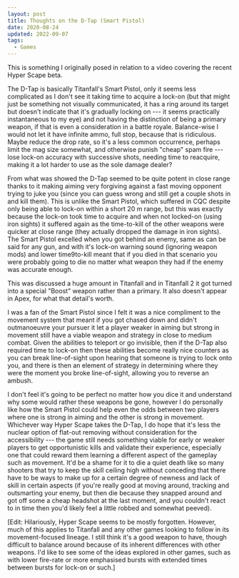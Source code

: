 ```yaml
---
layout: post
title: Thoughts on the D-Tap (Smart Pistol)
date: 2020-08-24
updated: 2022-09-07
tags:
  - Games
---
```


This is something I originally posed in relation to a video covering the recent Hyper Scape beta.

The D-Tap is basically Titanfall's Smart Pistol, only it seems less complicated as I don't see it taking time to acquire a lock-on (but that might just be something not visually communicated, it has a ring around its target but doesn't indicate that it's gradually locking on --- it seems practically instantaneous to my eye) and not having the distinction of being a primary weapon, if that is even a consideration in a battle royale. Balance-wise I would not let it have infinite ammo, full stop, because that is ridiculous. Maybe reduce the drop rate, so it's a less common occurrence, perhaps limit the mag size somewhat, and otherwise punish "cheap" spam fire --- lose lock-on accuracy with successive shots, needing time to reacquire, making it a lot harder to use as the sole damage dealer?

From what was showed the D-Tap seemed to be quite potent in close range thanks to it making aiming very forgiving against a fast moving opponent trying to juke you (since you can guess wrong and still get a couple shots in and kill them). This is unlike the Smart Pistol, which suffered in CQC despite only being able to lock-on within a short 20 m range, but this was exactly because the lock-on took time to acquire and when not locked-on (using iron sights) it suffered again as the time-to-kill of the other weapons were quicker at close range (they actually dropped the damage in iron sights). The Smart Pistol excelled when you got behind an enemy, same as can be said for any gun, and with it's lock-on warning sound (ignoring weapon mods) and lower time9to-kill meant that if you died in that scenario you were probably going to die no matter what weapon they had if the enemy was accurate enough.

This was discussed a huge amount in Titanfall and in Titanfall 2 it got turned into a special "Boost" weapon rather than a primary. It also doesn't appear in Apex, for what that detail's worth.

I was a fan of the Smart Pistol since I felt it was a nice compliment to the movement system that meant if you got chased down and didn't outmanoeuvre your pursuer it let a player weaker in aiming but strong in movement still have a viable weapon and strategy in close to medium combat. Given the abilities to teleport or go invisible, then if the D-Tap also required time to lock-on then these abilities become really nice counters as you can break line-of-sight upon hearing that someone is trying to lock onto you, and there is then an element of strategy in determining where they were the moment you broke line-of-sight, allowing you to reverse an ambush.

I don't feel it's going to be perfect no matter how you dice it and understand why some would rather these weapons be gone, however I do personally like how the Smart Pistol could help even the odds between two players where one is strong in aiming and the other is strong in movement. Whichever way Hyper Scape takes the D-Tap, I do hope that it's less the nuclear option of flat-out removing without consideration for the accessibility --- the game still needs something viable for early or weaker players to get opportunistic kills and validate their experience, especially one that could reward them learning a different aspect of the gameplay such as movement. It'd be a shame for it to die a quiet death like so many shooters that try to keep the skill ceiling high without conceding that there have to be ways to make up for a certain degree of newness and lack of skill in certain aspects (if you're really good at moving around, tracking and outsmarting your enemy, but then die because they snapped around and got off some a cheap headshot at the last moment, and you couldn't react to in time then you'd likely feel a little robbed and somewhat peeved).

[Edit: Hilariously, Hyper Scape seems to be mostly forgotten. However, much of this applies to Titanfall and any other games looking to follow in its movement-focused lineage. I still think it's a good weapon to have, though difficult to balance around because of its inherent differences with other weapons. I'd like to see some of the ideas explored in other games, such as with lower fire-rate or more emphasised bursts with extended times between bursts for lock-on or such.]

